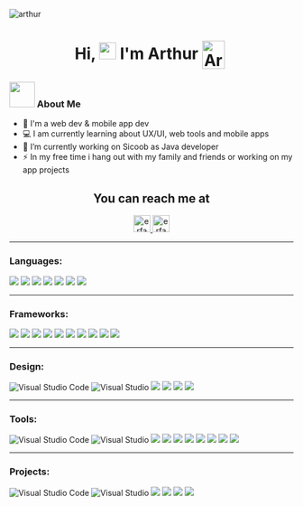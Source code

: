 ![arthur](https://github.com/Arthur756/Arthur756/blob/5d57586a1454d92116b4b422ccee3554c487c4eb/chris-ried-ieic5Tq8YMk-unsplash.jpg)

<h1 align="center">Hi, <img src="https://media.giphy.com/media/hvRJCLFzcasrR4ia7z/giphy.gif" width="30px"> I'm Arthur   <a href="http://discord.com/users/Arthur#9906" target="blank"><img align="center" src="https://cdn.jsdelivr.net/npm/simple-icons@3.0.1/icons/discord.svg" alt="Arthur#9906" height="50" width="40" /></a>&nbsp; </h1>

### <img src="https://github.com/TheDudeThatCode/TheDudeThatCode/blob/master/Assets/Developer.gif" width="45px"> About Me

- 🏦 I'm a web dev & mobile app dev
- 💻 I am currently learning about UX/UI, web tools and mobile apps
- 🔭 I’m currently working on Sicoob as Java developer
- ⚡ In my free time i hang out with my family and friends or working on my app projects


<h2 align="center">You can reach me at</h2>

<p align="center">
  <a href="https://www.linkedin.com/in/arthur-belfort-7568b8f34/">
    <img src="https://www.vectorlogo.zone/logos/linkedin/linkedin-icon.svg" alt="erfan linkdin profile" height="30" width="30">
  </a>
  <a href="https://www.instagram.com/art_belfort/">
    <img src="https://www.vectorlogo.zone/logos/instagram/instagram-icon.svg" alt="erfan Instagram Profile" height="30" width="30">
  </a>
</p>


---

<h3 align="left">Languages:</h3>

<p align="left"> <img src="https://img.shields.io/badge/python%20-%2314354C.svg?&style=for-the-badge&logo=python&logoColor=white"/>  <img src="https://img.shields.io/badge/typescript%20-%23007ACC.svg?&style=for-the-badge&logo=typescript&logoColor=white"/> 
  
<img src="https://img.shields.io/badge/css3-%231572B6.svg?style=for-the-badge&logo=css3&logoColor=white"/>
<img src="https://img.shields.io/badge/html5-%23E34F26.svg?style=for-the-badge&logo=html5&logoColor=white"/>
<img src="https://img.shields.io/badge/java-%23ED8B00.svg?style=for-the-badge&logo=java&logoColor=white"/>
<img src="https://img.shields.io/badge/javascript-%23323330.svg?style=for-the-badge&logo=javascript&logoColor=%23F7DF1E"/>
<img src="https://img.shields.io/badge/python-3670A0?style=for-the-badge&logo=python&logoColor=ffdd54"/>
</p>

---

<h3 align="left">Frameworks:</h3>
<p align="left"> <img src="https://img.shields.io/badge/React_Native-20232A?style=for-the-badge&logo=react&logoColor=61DAFB"/> <img src="https://img.shields.io/badge/Sass-CC6699?style=for-the-badge&logo=sass&logoColor=white"/>  <img src="https://img.shields.io/badge/Material--UI-0081CB?style=for-the-badge&logo=material-ui&logoColor=white"/> <img src="https://img.shields.io/badge/mysql-%2300f.svg?style=for-the-badge&logo=mysql&logoColor=white"/>
<img src="https://img.shields.io/badge/angular-%23DD0031.svg?style=for-the-badge&logo=angular&logoColor=white"/>
<img src="https://img.shields.io/badge/bootstrap-%23563D7C.svg?style=for-the-badge&logo=bootstrap&logoColor=white"/>
<img src="https://img.shields.io/badge/expo-1C1E24?style=for-the-badge&logo=expo&logoColor=#D04A37"/>
<img src="https://img.shields.io/badge/NPM-%23000000.svg?style=for-the-badge&logo=npm&logoColor=white"/>
<img src="https://img.shields.io/badge/node.js-6DA55F?style=for-the-badge&logo=node.js&logoColor=white"/>
<img src="https://img.shields.io/badge/styled--components-DB7093?style=for-the-badge&logo=styled-components&logoColor=white"/>
</p>

---

<h3 align="left">Design:</h3>
<p align="left">  <img alt="Visual Studio Code" src="https://img.shields.io/badge/adobe-%23FF0000.svg?style=for-the-badge&logo=adobe&logoColor=white"/> <img alt="Visual Studio" src="https://img.shields.io/badge/adobeillustrator-%23FF9A00.svg?style=for-the-badge&logo=adobeillustrator&logoColor=white"/>  <img src="https://img.shields.io/badge/adobephotoshop-%2331A8FF.svg?style=for-the-badge&logo=adobephotoshop&logoColor=white"/> 

<img src="https://img.shields.io/badge/Adobe%20XD-470137?style=for-the-badge&logo=Adobe%20XD&logoColor=#FF61F6"/>
<img src="https://img.shields.io/badge/Dribbble-EA4C89?style=for-the-badge&logo=dribbble&logoColor=white"/>
<img src="https://img.shields.io/badge/Behance-1769ff?style=for-the-badge&logo=behance&logoColor=white"/>

</p>

---

<h3 align="left">Tools:</h3>
<p align="left">  <img alt="Visual Studio Code" src="https://img.shields.io/badge/Visual%20Studio%20Code-0078d7.svg?&style=for-the-badge&logo=visual-studio-code&logoColor=white"/> <img alt="Visual Studio" src="https://img.shields.io/badge/Visual%20Studio-5C2D91.svg?&style=for-the-badge&logo=visual-studio&logoColor=white"/>  <img src="https://img.shields.io/badge/Git-F05032?style=for-the-badge&logo=git&logoColor=white"/>

<img src="https://img.shields.io/badge/Trello-%23026AA7.svg?style=for-the-badge&logo=Trello&logoColor=white"/>
<img src="https://img.shields.io/badge/Microsoft_Word-2B579A?style=for-the-badge&logo=microsoft-word&logoColor=white"/>
<img src="https://img.shields.io/badge/Microsoft_PowerPoint-B7472A?style=for-the-badge&logo=microsoft-powerpoint&logoColor=white"/>
<img src="https://img.shields.io/badge/Microsoft_Excel-217346?style=for-the-badge&logo=microsoft-excel&logoColor=white"/>
<img src="https://img.shields.io/badge/jenkins-%232C5263.svg?style=for-the-badge&logo=jenkins&logoColor=white"/>
<img src="https://img.shields.io/badge/Apache%20Maven-C71A36?style=for-the-badge&logo=Apache%20Maven&logoColor=white"/>
<img src="https://img.shields.io/badge/firebase-%23039BE5.svg?style=for-the-badge&logo=firebase"/>
</p>

---

<h3 align="left">Projects:</h3>
<p align="left">  <img alt="Visual Studio Code" src="https://img.shields.io/badge/adobe-%23FF0000.svg?style=for-the-badge&logo=adobe&logoColor=white"/> <img alt="Visual Studio" src="https://img.shields.io/badge/adobeillustrator-%23FF9A00.svg?style=for-the-badge&logo=adobeillustrator&logoColor=white"/>  <img src="https://img.shields.io/badge/adobephotoshop-%2331A8FF.svg?style=for-the-badge&logo=adobephotoshop&logoColor=white"/> 

<img src="https://img.shields.io/badge/Adobe%20XD-470137?style=for-the-badge&logo=Adobe%20XD&logoColor=#FF61F6"/>
<img src="https://img.shields.io/badge/Dribbble-EA4C89?style=for-the-badge&logo=dribbble&logoColor=white"/>
<img src="https://img.shields.io/badge/Behance-1769ff?style=for-the-badge&logo=behance&logoColor=white"/>

</p>
